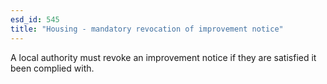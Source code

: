 ```yaml
---
esd_id: 545
title: "Housing - mandatory revocation of improvement notice"
---
```


A local authority must revoke an improvement notice if they are satisfied it been complied with.

